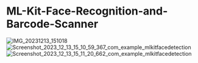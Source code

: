 # ML-Kit-Face-Recognition-and-Barcode-Scanner

![IMG_20231213_151018](https://github.com/begzodsuyunov/ML-Kit-Face-Recognition-and-Barcode-Scanner/assets/73460442/bf374f0d-5b42-488d-be7b-1cfa013b5136)
![Screenshot_2023_12_13_15_10_59_367_com_example_mlkitfacedetection](https://github.com/begzodsuyunov/ML-Kit-Face-Recognition-and-Barcode-Scanner/assets/73460442/e04befa5-367b-4fd6-b978-8cb8532a819e)
![Screenshot_2023_12_13_15_11_20_662_com_example_mlkitfacedetection](https://github.com/begzodsuyunov/ML-Kit-Face-Recognition-and-Barcode-Scanner/assets/73460442/44a31349-80d6-47c6-92db-c580ff9df5a2)
